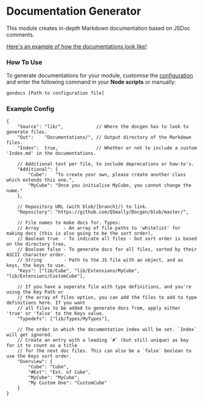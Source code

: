 
# Documentation Generator

This module creates in-depth Markdown documentation based on JSDoc comments.

[Here's an example of how the documentations look like!](https://github.com/QSmally/Docgen/blob/master/Test/Documentations/Cube.md)

### How To Use

To generate documentations for your module, customise the [configuration](#example-config) and enter the following command in your **Node scripts** or manually:
```bash
gendocs [Path to configuration file]
```

### Example Config
```jsonc
{
    "Source": "lib/",            // Where the docgen has to look to generate files.
    "Out":    "Documentations/", // Output directory of the Markdown files.
    "Index":  true,              // Whether or not to include a custom 'Index.md' in the documentations.

    // Additional text per file, to include deprecations or how-to's.
    "Additional": {
        "Cube":   "To create your own, please create another class which extends this one.",
        "MyCube": "Once you initialise MyCube, you cannot change the name."
    },

    // Repository URL (with blob/{branch}/) to link.
    "Repository": "https://github.com/QSmally/Docgen/blob/master/",

    // File names to make docs for. Types:
    // Array         - An array of file paths to 'whitelist' for making docs (this is also going to be the sort order),
    // Boolean true  - To indicate all files - but sort order is based on the directory tree,
    // Boolean false - To generate docs for all files, sorted by their ASCII character order.
    // String        - Path to the JS file with an object, and as keys, the keys to use.
    "Keys": ["lib/Cube", "lib/Extensions/MyCube", "lib/Extensions/CustomCube"],

    // If you have a seperate file with type definitions, and you're using the Key Path or
    // the array of files option, you can add the files to add to type definitions here. If you want
    // all files to be added to generate docs from, apply either 'true' or 'false' to the Keys value.
    "Typedefs": ["lib/Types/MyTypes"],

    // The order in which the documentation index will be set. `Index` will get ignored.
    // Create an entry with a leading `#` (but still unique) as key for it to count as a title
    // for the next doc files. This can also be a `false` boolean to use the Keys sort order.
    "Overview": {
        "Cube": "Cube",
        "#Ext": "Ext. of Cube",
        "MyCube": "MyCube",
        "My Custom One": "CustomCube"
    }
}
```
